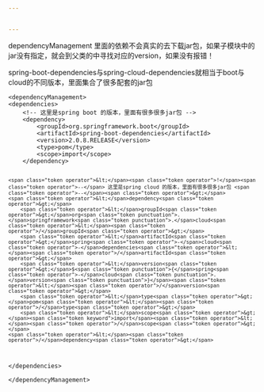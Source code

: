 ```yaml
---


---
```


<p>dependencyManagement 里面的依赖不会真实的去下载jar包，如果子模块中的jar没有指定，就会到父类的中寻找对应的version，如果没有报错！</p>
<p>spring-boot-dependencies与spring-cloud-dependencies就相当于boot与cloud的不同版本，里面集合了很多配套的jar包</p>
<pre class=" language-java"><code class="prism  language-java"><span class="token operator">&lt;</span>dependencyManagement<span class="token operator">&gt;</span>
<span class="token operator">&lt;</span>dependencies<span class="token operator">&gt;</span>  
	<span class="token operator">&lt;</span><span class="token operator">!</span><span class="token operator">--</span> 这里是spring boot 的版本，里面有很多很多jar包 <span class="token operator">--</span><span class="token operator">&gt;</span>  
	<span class="token operator">&lt;</span>dependency<span class="token operator">&gt;</span>  
	    <span class="token operator">&lt;</span>groupId<span class="token operator">&gt;</span>org<span class="token punctuation">.</span>springframework<span class="token punctuation">.</span>boot<span class="token operator">&lt;</span><span class="token operator">/</span>groupId<span class="token operator">&gt;</span>  
	    <span class="token operator">&lt;</span>artifactId<span class="token operator">&gt;</span>spring<span class="token operator">-</span>boot<span class="token operator">-</span>dependencies<span class="token operator">&lt;</span><span class="token operator">/</span>artifactId<span class="token operator">&gt;</span>  
	    <span class="token operator">&lt;</span>version<span class="token operator">&gt;</span><span class="token number">2.0</span><span class="token punctuation">.</span><span class="token number">8</span><span class="token punctuation">.</span>RELEASE<span class="token operator">&lt;</span><span class="token operator">/</span>version<span class="token operator">&gt;</span>  
	    <span class="token operator">&lt;</span>type<span class="token operator">&gt;</span>pom<span class="token operator">&lt;</span><span class="token operator">/</span>type<span class="token operator">&gt;</span>  
	    <span class="token operator">&lt;</span>scope<span class="token operator">&gt;</span><span class="token keyword">import</span><span class="token operator">&lt;</span><span class="token operator">/</span>scope<span class="token operator">&gt;</span>  
	<span class="token operator">&lt;</span><span class="token operator">/</span>dependency<span class="token operator">&gt;</span>  
	  
	<span class="token operator">&lt;</span><span class="token operator">!</span><span class="token operator">--</span> 这里是spring cloud 的版本，里面有很多很多jar包 <span class="token operator">--</span><span class="token operator">&gt;</span>  
	<span class="token operator">&lt;</span>dependency<span class="token operator">&gt;</span>  
	    <span class="token operator">&lt;</span>groupId<span class="token operator">&gt;</span>org<span class="token punctuation">.</span>springframework<span class="token punctuation">.</span>cloud<span class="token operator">&lt;</span><span class="token operator">/</span>groupId<span class="token operator">&gt;</span>  
	    <span class="token operator">&lt;</span>artifactId<span class="token operator">&gt;</span>spring<span class="token operator">-</span>cloud<span class="token operator">-</span>dependencies<span class="token operator">&lt;</span><span class="token operator">/</span>artifactId<span class="token operator">&gt;</span>  
	    <span class="token operator">&lt;</span>version<span class="token operator">&gt;</span>$<span class="token punctuation">{</span>spring<span class="token operator">-</span>cloud<span class="token punctuation">.</span>version<span class="token punctuation">}</span><span class="token operator">&lt;</span><span class="token operator">/</span>version<span class="token operator">&gt;</span>  
	    <span class="token operator">&lt;</span>type<span class="token operator">&gt;</span>pom<span class="token operator">&lt;</span><span class="token operator">/</span>type<span class="token operator">&gt;</span>  
	    <span class="token operator">&lt;</span>scope<span class="token operator">&gt;</span><span class="token keyword">import</span><span class="token operator">&lt;</span><span class="token operator">/</span>scope<span class="token operator">&gt;</span>  
	<span class="token operator">&lt;</span><span class="token operator">/</span>dependency<span class="token operator">&gt;</span>
<span class="token operator">&lt;</span><span class="token operator">/</span>dependencies<span class="token operator">&gt;</span>  
<span class="token operator">&lt;</span><span class="token operator">/</span>dependencyManagement<span class="token operator">&gt;</span>
</code></pre>

